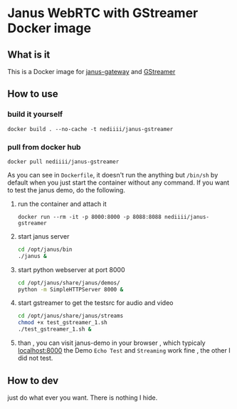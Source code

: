 # Janus WebRTC with GStreamer Docker image

## What is it

This is a Docker image for [janus-gateway](https://github.com/meetecho/janus-gateway) and [GStreamer](https://gstreamer.freedesktop.org/)

## How to use

### build it yourself

`docker build . --no-cache -t nediiii/janus-gstreamer`

### pull from docker hub

`docker pull nediiii/janus-gstreamer`

As you can see in `Dockerfile`, it doesn't run the anything but `/bin/sh` by default when you just start the container without any command.
If you want to test the janus demo, do the following.

1. run the container and attach it

   `docker run --rm -it -p 8000:8000 -p 8088:8088 nediiii/janus-gstreamer`

2. start janus server

    ```bash
    cd /opt/janus/bin
    ./janus &
    ```

3. start python webserver at port 8000

    ```bash
    cd /opt/janus/share/janus/demos/
    python -m SimpleHTTPServer 8000 &
    ```

4. start gstreamer to get the testsrc for audio and video

    ```bash
    cd /opt/janus/share/janus/streams
    chmod +x test_gstreamer_1.sh
    ./test_gstreamer_1.sh &
    ```

5. than , you can visit janus-demo in your browser , which typicaly [localhost:8000](localhost:8000)
    the Demo `Echo Test` and `Streaming` work fine , the other I did not test.

## How to dev

just do what ever you want.
There is nothing I hide.
